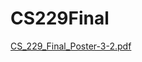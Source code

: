 # CS229Final
[CS_229_Final_Poster-3-2.pdf](https://github.com/Naveen-Kannan/CS229Final/files/14752129/CS_229_Final_Poster-3-2.pdf)
